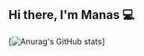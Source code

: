 ## Hi there, I'm Manas 💻

[![Anurag's GitHub stats](https://github-readme-stats.vercel.app/api?username=Manas-Kenge&show_icons=true&theme=merko)]
